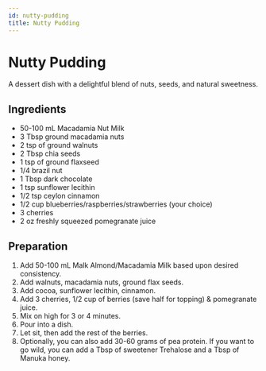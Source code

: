 ```yaml
---
id: nutty-pudding
title: Nutty Pudding
---
```


# Nutty Pudding

A dessert dish with a delightful blend of nuts, seeds, and natural sweetness.

## Ingredients

- 50-100 mL Macadamia Nut Milk
- 3 Tbsp ground macadamia nuts
- 2 tsp of ground walnuts
- 2 Tbsp chia seeds
- 1 tsp of ground flaxseed
- 1/4 brazil nut
- 1 Tbsp dark chocolate
- 1 tsp sunflower lecithin
- 1/2 tsp ceylon cinnamon
- 1/2 cup blueberries/raspberries/strawberries (your choice)
- 3 cherries
- 2 oz freshly squeezed pomegranate juice

## Preparation

1. Add 50-100 mL Malk Almond/Macadamia Milk based upon desired consistency.
1. Add walnuts, macadamia nuts, ground flax seeds.
1. Add cocoa, sunflower lecithin, cinnamon.
1. Add 3 cherries, 1/2 cup of berries (save half for topping) & pomegranate juice.
1. Mix on high for 3 or 4 minutes.
1. Pour into a dish.
1. Let sit, then add the rest of the berries.
1. Optionally, you can also add 30-60 grams of pea protein. If you want to go wild, you can add a Tbsp of sweetener Trehalose and a Tbsp of Manuka honey.


